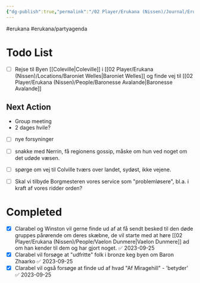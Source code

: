 ```yaml
---
{"dg-publish":true,"permalink":"/02 Player/Erukana (Nissen)/Journal/Erukana Party Agenda/","tags":["erukana","erukana/partyagenda"]}
---
```



#erukana #erukana/partyagenda
# Todo List
- [ ] Rejse til Byen [[Coleville\|Coleville]] i [[02 Player/Erukana (Nissen)/Locations/Baroniet Welles\|Baroniet Welles]] og finde vej til [[02 Player/Erukana (Nissen)/People/Baronesse Avalande\|Baronesse Avalande]] 


## Next Action
- Group meeting
- 2 dages hvile?
- [ ] nye forsyninger
- [ ] snakke med Nerrin, få regionens gossip, måske om hun ved noget om det udøde væsen.
- [ ] spørge om vej til Colville tværs over landet, sydøst, ikke vejene. 
- [ ] Skal vi tilbyde Borgmesteren vores service som "problemløsere", bl.a. i kraft af vores ridder orden?



# Completed
- [x] Clarabel og Winston vil gerne finde ud af at få sendt besked til den døde gruppes pårørende om deres skæbne, de vil starte med at høre [[02 Player/Erukana (Nissen)/People/Vaelon Dunmere\|Vaelon Dunmere]] ad om han kender til dem og har gjort noget. ✅ 2023-09-25
- [x] Clarabel vil forsøge at "udfritte" folk i bronze keg byen om Baron Zhaarko ✅ 2023-09-25
- [x] Clarabel vil også forsøge at finde ud af hvad "Af Miragehill" - 'betyder' ✅ 2023-09-25